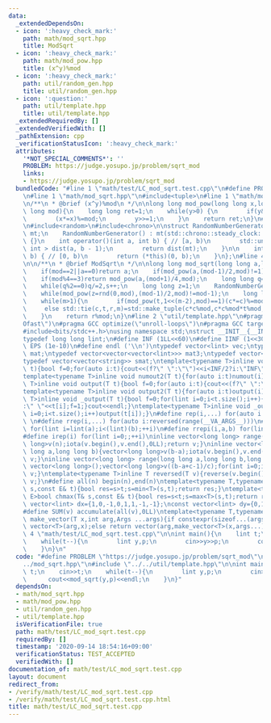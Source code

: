 ```yaml
---
data:
  _extendedDependsOn:
  - icon: ':heavy_check_mark:'
    path: math/mod_sqrt.hpp
    title: ModSqrt
  - icon: ':heavy_check_mark:'
    path: math/mod_pow.hpp
    title: (x^y)%mod
  - icon: ':heavy_check_mark:'
    path: util/random_gen.hpp
    title: util/random_gen.hpp
  - icon: ':question:'
    path: util/template.hpp
    title: util/template.hpp
  _extendedRequiredBy: []
  _extendedVerifiedWith: []
  _pathExtension: cpp
  _verificationStatusIcon: ':heavy_check_mark:'
  attributes:
    '*NOT_SPECIAL_COMMENTS*': ''
    PROBLEM: https://judge.yosupo.jp/problem/sqrt_mod
    links:
    - https://judge.yosupo.jp/problem/sqrt_mod
  bundledCode: "#line 1 \"math/test/LC_mod_sqrt.test.cpp\"\n#define PROBLEM \"https://judge.yosupo.jp/problem/sqrt_mod\"\
    \n#line 1 \"math/mod_sqrt.hpp\"\n#include<tuple>\n#line 1 \"math/mod_pow.hpp\"\
    \n/**\n * @brief (x^y)%mod\n */\n\nlong long mod_pow(long long x,long long y,long\
    \ long mod){\n    long long ret=1;\n    while(y>0) {\n        if(y&1)(ret*=x)%=mod;\n\
    \        (x*=x)%=mod;\n        y>>=1;\n    }\n    return ret;\n}\n#line 2 \"util/random_gen.hpp\"\
    \n#include<random>\n#include<chrono>\n\nstruct RandomNumberGenerator {\n    std::mt19937\
    \ mt;\n    RandomNumberGenerator() : mt(std::chrono::steady_clock::now().time_since_epoch().count())\
    \ {}\n    int operator()(int a, int b) { // [a, b)\n        std::uniform_int_distribution<\
    \ int > dist(a, b - 1);\n        return dist(mt);\n    }\n\n    int operator()(int\
    \ b) { // [0, b)\n        return (*this)(0, b);\n    }\n};\n#line 4 \"math/mod_sqrt.hpp\"\
    \n\n/**\n * @brief ModSqrt\n */\n\nlong long mod_sqrt(long long a,long long mod){\n\
    \    if(mod==2||a==0)return a;\n    if(mod_pow(a,(mod-1)/2,mod)!=1)return -1;\n\
    \    if(mod%4==3)return mod_pow(a,(mod+1)/4,mod);\n    long long q=(mod-1),s=0;\n\
    \    while(q%2==0)q/=2,s++;\n    long long z=1;\n    RandomNumberGenerator rnd;\n\
    \    while(mod_pow(z=rnd(0,mod),(mod-1)/2,mod)!=mod-1);\n    long long c=mod_pow(z,q,mod),t=mod_pow(a,q,mod),r=mod_pow(a,(q+1)/2,mod),m=s;\n\
    \    while(m>1){\n        if(mod_pow(t,1<<(m-2),mod)==1)(c*=c)%=mod,--m;\n   \
    \     else std::tie(c,t,r,m)=std::make_tuple(c*c%mod,c*c%mod*t%mod,c*r%mod,m-1);\n\
    \    }\n    return r%mod;\n}\n#line 2 \"util/template.hpp\"\n#pragma GCC optimize(\"\
    Ofast\")\n#pragma GCC optimize(\"unroll-loops\")\n#pragma GCC target(\"avx\")\n\
    #include<bits/stdc++.h>\nusing namespace std;\nstruct __INIT__{__INIT__(){cin.tie(0);ios::sync_with_stdio(false);cout<<fixed<<setprecision(15);}}__INIT__;\n\
    typedef long long lint;\n#define INF (1LL<<60)\n#define IINF (1<<30)\n#define\
    \ EPS (1e-10)\n#define endl ('\\n')\ntypedef vector<lint> vec;\ntypedef vector<vector<lint>>\
    \ mat;\ntypedef vector<vector<vector<lint>>> mat3;\ntypedef vector<string> svec;\n\
    typedef vector<vector<string>> smat;\ntemplate<typename T>inline void numout(T\
    \ t){bool f=0;for(auto i:t){cout<<(f?\" \":\"\")<<i<INF/2?i:\"INF\";f=1;}cout<<endl;}\n\
    template<typename T>inline void numout2(T t){for(auto i:t)numout(i);}\ntemplate<typename\
    \ T>inline void output(T t){bool f=0;for(auto i:t){cout<<(f?\" \":\"\")<<i;f=1;}cout<<endl;}\n\
    template<typename T>inline void output2(T t){for(auto i:t)output(i);}\ntemplate<typename\
    \ T>inline void _output(T t){bool f=0;for(lint i=0;i<t.size();i++){cout<<f?\"\"\
    :\" \"<<t[i];f=1;}cout<<endl;}\ntemplate<typename T>inline void _output2(T t){for(lint\
    \ i=0;i<t.size();i++)output(t[i]);}\n#define rep(i,...) for(auto i:range(__VA_ARGS__))\
    \ \n#define rrep(i,...) for(auto i:reversed(range(__VA_ARGS__)))\n#define repi(i,a,b)\
    \ for(lint i=lint(a);i<(lint)(b);++i)\n#define rrepi(i,a,b) for(lint i=lint(b)-1;i>=lint(a);--i)\n\
    #define irep(i) for(lint i=0;;++i)\ninline vector<long long> range(long long n){vector<long\
    \ long>v(n);iota(v.begin(),v.end(),0LL);return v;}\ninline vector<long long> range(long\
    \ long a,long long b){vector<long long>v(b-a);iota(v.begin(),v.end(),a);return\
    \ v;}\ninline vector<long long> range(long long a,long long b,long long c){if((b-a+c-1)/c<=0)return\
    \ vector<long long>();vector<long long>v((b-a+c-1)/c);for(int i=0;i<(int)v.size();++i)v[i]=i?v[i-1]+c:a;return\
    \ v;}\ntemplate<typename T>inline T reversed(T v){reverse(v.begin(),v.end());return\
    \ v;}\n#define all(n) begin(n),end(n)\ntemplate<typename T,typename E>bool chmin(T&\
    \ s,const E& t){bool res=s>t;s=min<T>(s,t);return res;}\ntemplate<typename T,typename\
    \ E>bool chmax(T& s,const E& t){bool res=s<t;s=max<T>(s,t);return res;}\nconst\
    \ vector<lint> dx={1,0,-1,0,1,1,-1,-1};\nconst vector<lint> dy={0,1,0,-1,1,-1,1,-1};\n\
    #define SUM(v) accumulate(all(v),0LL)\ntemplate<typename T,typename ...Args>auto\
    \ make_vector(T x,int arg,Args ...args){if constexpr(sizeof...(args)==0)return\
    \ vector<T>(arg,x);else return vector(arg,make_vector<T>(x,args...));}\n#line\
    \ 4 \"math/test/LC_mod_sqrt.test.cpp\"\n\nint main(){\n    lint t;\n    cin>>t;\n\
    \    while(t--){\n        lint y,p;\n        cin>>y>>p;\n        cout<<mod_sqrt(y,p)<<endl;\n\
    \    }\n}\n"
  code: "#define PROBLEM \"https://judge.yosupo.jp/problem/sqrt_mod\"\n#include \"\
    ../mod_sqrt.hpp\"\n#include \"../../util/template.hpp\"\n\nint main(){\n    lint\
    \ t;\n    cin>>t;\n    while(t--){\n        lint y,p;\n        cin>>y>>p;\n  \
    \      cout<<mod_sqrt(y,p)<<endl;\n    }\n}"
  dependsOn:
  - math/mod_sqrt.hpp
  - math/mod_pow.hpp
  - util/random_gen.hpp
  - util/template.hpp
  isVerificationFile: true
  path: math/test/LC_mod_sqrt.test.cpp
  requiredBy: []
  timestamp: '2020-09-14 18:54:16+09:00'
  verificationStatus: TEST_ACCEPTED
  verifiedWith: []
documentation_of: math/test/LC_mod_sqrt.test.cpp
layout: document
redirect_from:
- /verify/math/test/LC_mod_sqrt.test.cpp
- /verify/math/test/LC_mod_sqrt.test.cpp.html
title: math/test/LC_mod_sqrt.test.cpp
---
```

